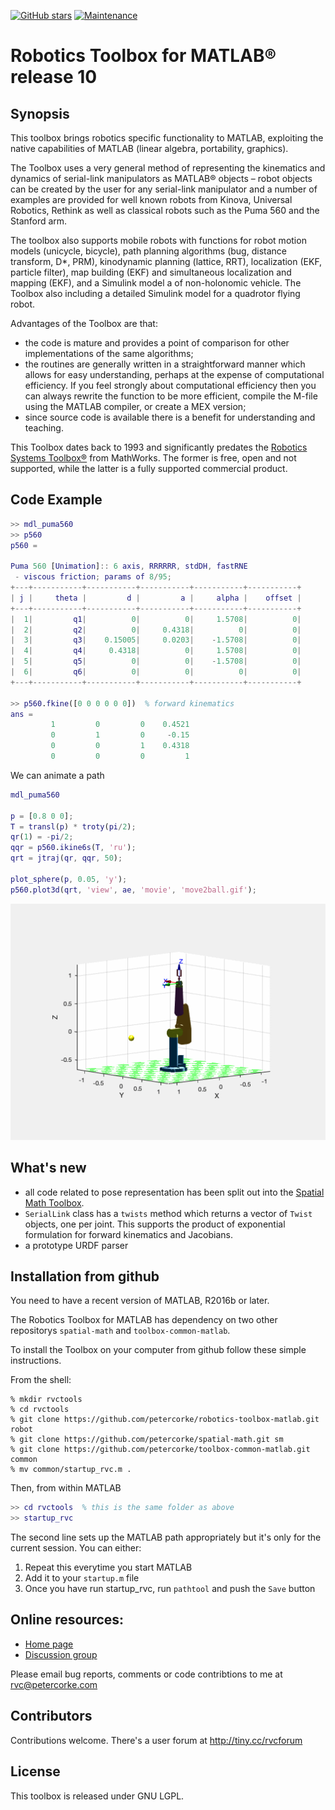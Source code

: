 [![GitHub stars](https://img.shields.io/github/stars/petercorke/robotics-toolbox-matlab.svg?style=social&label=Star&maxAge=2592000)](https://GitHub.com/petercorke/robotics-toolbox-matlab/stargazers/)
[![Maintenance](https://img.shields.io/badge/Maintained%3F-yes-green.svg)](https://GitHub.com/petercorke/robotics-toolbox-matlab/graphs/commit-activity)


# Robotics Toolbox for MATLAB&reg; release 10

## Synopsis

This toolbox brings robotics specific functionality to MATLAB, exploiting the native capabilities of MATLAB (linear algebra, portability, graphics).

The Toolbox uses a very general method of representing the kinematics and dynamics of serial-link manipulators as MATLAB®  objects –  robot objects can be created by the user for any serial-link manipulator and a number of examples are provided for well known robots from Kinova, Universal Robotics, Rethink as well as classical robots such as the Puma 560 and the Stanford arm.

The toolbox also supports mobile robots with functions for robot motion models (unicycle, bicycle), path planning algorithms (bug, distance transform, D*, PRM), kinodynamic planning (lattice, RRT), localization (EKF, particle filter), map building (EKF) and simultaneous localization and mapping (EKF), and a Simulink model a of non-holonomic vehicle.  The Toolbox also including a detailed Simulink model for a quadrotor flying robot.

Advantages of the Toolbox are that:
  * the code is mature and provides a point of comparison for other implementations of the same algorithms;
  * the routines are generally written in a straightforward manner which allows for easy understanding, perhaps at the expense of computational efficiency. If you feel strongly about computational efficiency then you can always rewrite the function to be more efficient, compile the M-file using the MATLAB compiler, or create a MEX version;
  * since source code is available there is a benefit for understanding and teaching.
  
This Toolbox dates back to 1993 and significantly predates the [Robotics Systems Toolbox&reg;](https://www.mathworks.com/products/robotics.html) from MathWorks.  The former is free, open and not supported, while the latter is a fully supported commercial product.

## Code Example

```matlab
>> mdl_puma560
>> p560
p560 = 

Puma 560 [Unimation]:: 6 axis, RRRRRR, stdDH, fastRNE            
 - viscous friction; params of 8/95;                             
+---+-----------+-----------+-----------+-----------+-----------+
| j |     theta |         d |         a |     alpha |    offset |
+---+-----------+-----------+-----------+-----------+-----------+
|  1|         q1|          0|          0|     1.5708|          0|
|  2|         q2|          0|     0.4318|          0|          0|
|  3|         q3|    0.15005|     0.0203|    -1.5708|          0|
|  4|         q4|     0.4318|          0|     1.5708|          0|
|  5|         q5|          0|          0|    -1.5708|          0|
|  6|         q6|          0|          0|          0|          0|
+---+-----------+-----------+-----------+-----------+-----------+
 
>> p560.fkine([0 0 0 0 0 0])  % forward kinematics
ans = 
         1         0         0    0.4521
         0         1         0     -0.15
         0         0         1    0.4318
         0         0         0         1
```

We can animate a path
```matlab
mdl_puma560

p = [0.8 0 0];
T = transl(p) * troty(pi/2);
qr(1) = -pi/2;
qqr = p560.ikine6s(T, 'ru');
qrt = jtraj(qr, qqr, 50);

plot_sphere(p, 0.05, 'y');
p560.plot3d(qrt, 'view', ae, 'movie', 'move2ball.gif');
```

![robot animation](doc/figs/move2ball.gif)

## What's new

* all code related to pose representation has been split out into the [Spatial Math Toolbox](https://github.com/petercorke/spatial-math).
* `SerialLink` class has a `twists` method which returns a vector of `Twist` objects, one per joint.  This supports the product of exponential formulation for forward kinematics and Jacobians.
* a prototype URDF parser

## Installation from github

You need to have a recent version of MATLAB, R2016b or later.

The Robotics Toolbox for MATLAB has dependency on two other repositorys `spatial-math` and `toolbox-common-matlab`.  

To install the Toolbox on your computer from github follow these simple instructions.

From the shell:

```shell
% mkdir rvctools
% cd rvctools
% git clone https://github.com/petercorke/robotics-toolbox-matlab.git robot
% git clone https://github.com/petercorke/spatial-math.git sm
% git clone https://github.com/petercorke/toolbox-common-matlab.git common
% mv common/startup_rvc.m .
```

Then, from within MATLAB
```matlab
>> cd rvctools  % this is the same folder as above
>> startup_rvc
```
The second line sets up the MATLAB path appropriately but it's only for the current session.  You can either:
1. Repeat this everytime you start MATLAB
2. Add it to your `startup.m` file
3. Once you have run startup_rvc, run `pathtool` and push the `Save` button


## Online resources:

* [Home page](http://www.petercorke.com)
* [Discussion group](http://groups.google.com/group/robotics-tool-box?hl=en)

Please email bug reports, comments or code contribtions to me at rvc@petercorke.com
  

## Contributors

Contributions welcome.  There's a user forum at http://tiny.cc/rvcforum

## License

This toolbox is released under GNU LGPL.
